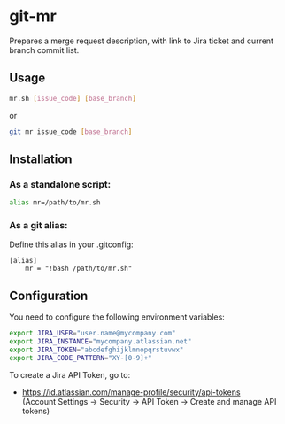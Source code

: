 # git-mr

Prepares a merge request description, with link to Jira ticket and current branch commit list.

## Usage

```bash
mr.sh [issue_code] [base_branch]
```

or

```bash
git mr issue_code [base_branch]
```

## Installation

### As a standalone script:

```bash
alias mr=/path/to/mr.sh
```

### As a git alias:

Define this alias in your .gitconfig:
```
[alias]
	mr = "!bash /path/to/mr.sh"
```

## Configuration

You need to configure the following environment variables:
```bash
export JIRA_USER="user.name@mycompany.com"
export JIRA_INSTANCE="mycompany.atlassian.net"
export JIRA_TOKEN="abcdefghijklmnopqrstuvwx"
export JIRA_CODE_PATTERN="XY-[0-9]+"
```

To create a Jira API Token, go to:
* https://id.atlassian.com/manage-profile/security/api-tokens<br>
  (Account Settings -> Security -> API Token -> Create and manage API tokens)
